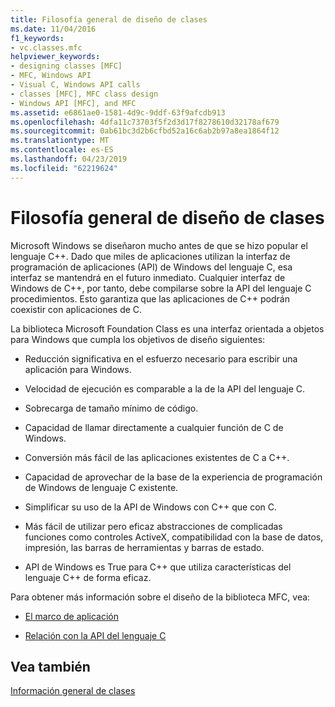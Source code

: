```yaml
---
title: Filosofía general de diseño de clases
ms.date: 11/04/2016
f1_keywords:
- vc.classes.mfc
helpviewer_keywords:
- designing classes [MFC]
- MFC, Windows API
- Visual C, Windows API calls
- classes [MFC], MFC class design
- Windows API [MFC], and MFC
ms.assetid: e6861ae0-1581-4d9c-9ddf-63f9afcdb913
ms.openlocfilehash: 4dfa11c73703f5f2d3d17f8278610d32178af679
ms.sourcegitcommit: 0ab61bc3d2b6cfbd52a16c6ab2b97a8ea1864f12
ms.translationtype: MT
ms.contentlocale: es-ES
ms.lasthandoff: 04/23/2019
ms.locfileid: "62219624"
---
```

# <a name="general-class-design-philosophy"></a>Filosofía general de diseño de clases

Microsoft Windows se diseñaron mucho antes de que se hizo popular el lenguaje C++. Dado que miles de aplicaciones utilizan la interfaz de programación de aplicaciones (API) de Windows del lenguaje C, esa interfaz se mantendrá en el futuro inmediato. Cualquier interfaz de Windows de C++, por tanto, debe compilarse sobre la API del lenguaje C procedimientos. Esto garantiza que las aplicaciones de C++ podrán coexistir con aplicaciones de C.

La biblioteca Microsoft Foundation Class es una interfaz orientada a objetos para Windows que cumpla los objetivos de diseño siguientes:

- Reducción significativa en el esfuerzo necesario para escribir una aplicación para Windows.

- Velocidad de ejecución es comparable a la de la API del lenguaje C.

- Sobrecarga de tamaño mínimo de código.

- Capacidad de llamar directamente a cualquier función de C de Windows.

- Conversión más fácil de las aplicaciones existentes de C a C++.

- Capacidad de aprovechar de la base de la experiencia de programación de Windows de lenguaje C existente.

- Simplificar su uso de la API de Windows con C++ que con C.

- Más fácil de utilizar pero eficaz abstracciones de complicadas funciones como controles ActiveX, compatibilidad con la base de datos, impresión, las barras de herramientas y barras de estado.

- API de Windows es True para C++ que utiliza características del lenguaje C++ de forma eficaz.

Para obtener más información sobre el diseño de la biblioteca MFC, vea:

- [El marco de aplicación](../mfc/application-framework.md)

- [Relación con la API del lenguaje C](../mfc/relationship-to-the-c-language-api.md)

## <a name="see-also"></a>Vea también

[Información general de clases](../mfc/class-library-overview.md)
